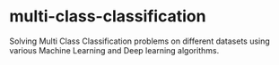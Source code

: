 # multi-class-classification
Solving Multi Class Classification problems on different datasets using various Machine Learning and Deep learning algorithms. 
